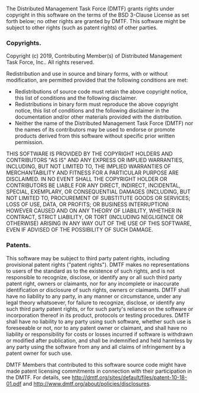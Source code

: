 The Distributed Management Task Force (DMTF) grants rights under copyright in
this software on the terms of the BSD 3-Clause License as set forth below; no
other rights are granted by DMTF. This software might be subject to other rights
(such as patent rights) of other parties.


### Copyrights.

Copyright (c) 2019, Contributing Member(s) of Distributed Management Task Force,
Inc.. All rights reserved.

Redistribution and use in source and binary forms, with or without modification,
are permitted provided that the following conditions are met:

* Redistributions of source code must retain the above copyright notice, this
list of conditions and the following disclaimer.
* Redistributions in binary form must reproduce the above copyright notice, this
list of conditions and the following disclaimer in the documentation and/or
other materials provided with the distribution.
* Neither the name of the Distributed Management Task Force (DMTF) nor the names
of its contributors may be used to endorse or promote products derived from this
software without specific prior written permission.

THIS SOFTWARE IS PROVIDED BY THE COPYRIGHT HOLDERS AND CONTRIBUTORS "AS IS" AND
ANY EXPRESS OR IMPLIED WARRANTIES, INCLUDING, BUT NOT LIMITED TO, THE IMPLIED
WARRANTIES OF MERCHANTABILITY AND FITNESS FOR A PARTICULAR PURPOSE ARE
DISCLAIMED. IN NO EVENT SHALL THE COPYRIGHT HOLDER OR CONTRIBUTORS BE LIABLE FOR
ANY DIRECT, INDIRECT, INCIDENTAL, SPECIAL, EXEMPLARY, OR CONSEQUENTIAL DAMAGES
(INCLUDING, BUT NOT LIMITED TO, PROCUREMENT OF SUBSTITUTE GOODS OR SERVICES;
LOSS OF USE, DATA, OR PROFITS; OR BUSINESS INTERRUPTION) HOWEVER CAUSED AND ON
ANY THEORY OF LIABILITY, WHETHER IN CONTRACT, STRICT LIABILITY, OR TORT
(INCLUDING NEGLIGENCE OR OTHERWISE) ARISING IN ANY WAY OUT OF THE USE OF THIS
SOFTWARE, EVEN IF ADVISED OF THE POSSIBILITY OF SUCH DAMAGE.


### Patents.

This software may be subject to third party patent rights, including provisional
patent rights ("patent rights"). DMTF makes no representations to users of the
standard as to the existence of such rights, and is not responsible to
recognize, disclose, or identify any or all such third party patent right,
owners or claimants, nor for any incomplete or inaccurate identification or
disclosure of such rights, owners or claimants. DMTF shall have no liability to
any party, in any manner or circumstance, under any legal theory whatsoever, for
failure to recognize, disclose, or identify any such third party patent rights,
or for such party's reliance on the software or incorporation thereof in its
product, protocols or testing procedures. DMTF shall have no liability to any
party using such software, whether such use is foreseeable or not, nor to any
patent owner or claimant, and shall have no liability or responsibility for
costs or losses incurred if software is withdrawn or modified after publication,
and shall be indemnified and held harmless by any party using the software from
any and all claims of infringement by a patent owner for such use.

DMTF Members that contributed to this software source code might have made
patent licensing commitments in connection with their participation in the DMTF.
For details, see http://dmtf.org/sites/default/files/patent-10-18-01.pdf and
http://www.dmtf.org/about/policies/disclosures.